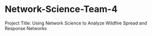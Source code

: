 # Network-Science-Team-4
Project Title: Using Network Science to Analyze Wildfire Spread and Response Networks
